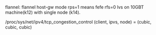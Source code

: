 flannel: flannel host-gw mode 
rps=1 means fefe
rfs=0
lvs on 10GBT machine(k12) with single node (k14).

/proc/sys/net/ipv4/tcp_congestion_control
	(client, ipvs, node) = (cubic, cubic, cubic)

